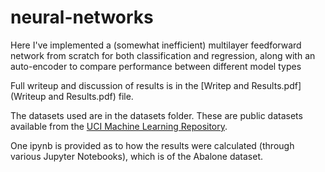 # neural-networks


Here I've implemented a (somewhat inefficient) multilayer feedforward network from scratch for both classification and regression, along with an auto-encoder to compare performance between different model types

Full writeup and discussion of results is in the [Writep and Results.pdf](Writeup and Results.pdf) file.

The datasets used are in the datasets folder. These are public datasets available from the [UCI Machine Learning Repository](https://archive.ics.uci.edu/ml/index.php).

One ipynb is provided as to how the results were calculated (through various Jupyter Notebooks), which is of the Abalone dataset.
